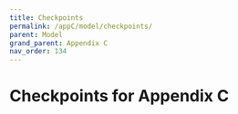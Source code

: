 ```yaml
---
title: Checkpoints
permalink: /appC/model/checkpoints/
parent: Model
grand_parent: Appendix C
nav_order: 134
---
```


# Checkpoints for Appendix C
